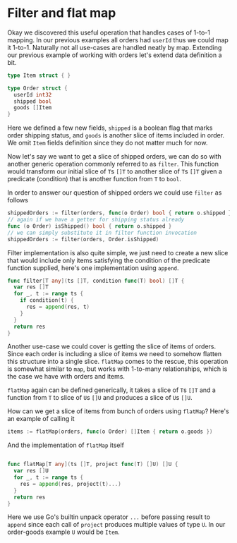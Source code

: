 # Filter and flat map

Okay we discovered this useful operation that handles cases of 1-to-1 mapping. In our previous examples all orders had `userId` thus we could map it 1-to-1. Naturally not all use-cases are handled neatly by map. Extending our previous example of working with orders let's extend data definition a bit.

```go
type Item struct { }

type Order struct {
  userId int32
  shipped bool
  goods []Item
}
```

Here we defined a few new fields, `shipped` is a boolean flag that marks order shipping status, and `goods` is another slice of items included in order. We omit `Item` fields definition since they do not matter much for now.

Now let's say we want to get a slice of shipped orders, we can do so with another generic operation commonly referred to as `filter`. This function would transform our initial slice of `T`s `[]T` to another slice of `T`s `[]T` given a predicate (condition) that is another function from `T` to `bool`.

In order to answer our question of shipped orders we could use `filter` as follows

```go
shippedOrders := filter(orders, func(o Order) bool { return o.shipped })
// again if we have a getter for shipping status already
func (o Order) isShipped() bool { return o.shipped }
// we can simply substitute it in filter function invocation
shippedOrders := filter(orders, Order.isShipped)
```

Filter implementation is also quite simple, we just need to create a new slice that would include only items satisfying the condition of the predicate function supplied, here's one implementation using `append`.

```go
func filter[T any](ts []T, condition func(T) bool) []T {
  var res []T
  for _, t := range ts {
    if condition(t) {
      res = append(res, t)
    }
  }
  return res
}
```

Another use-case we could cover is getting the slice of items of orders. Since each order is including a slice of items we need to somehow flatten this structure into a single slice. `flatMap` comes to the rescue, this operation is somewhat similar to `map`, but works with 1-to-many relationships, which is the case we have with orders and items.

`flatMap` again can be defined generically, it takes a slice of `T`s `[]T` and a function from `T` to slice of `U`s `[]U` and produces a slice of `U`s `[]U`.

How can we get a slice of items from bunch of orders using `flatMap`? Here's an example of calling it

```go
items := flatMap(orders, func(o Order) []Item { return o.goods })
```

And the implementation of `flatMap` itself

```go

func flatMap[T any](ts []T, project func(T) []U) []U {
  var res []U
  for _, t := range ts {
    res = append(res, project(t)...)
  }
  return res
}
```

Here we use Go's builtin unpack operator `...` before passing result to `append` since each call of `project` produces multiple values of type `U`. In our order-goods example `U` would be `Item`.
